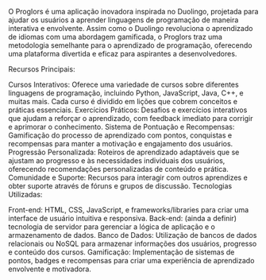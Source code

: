 O ProgIors é uma aplicação inovadora inspirada no Duolingo, projetada para ajudar os usuários a aprender linguagens de programação de maneira interativa e envolvente. Assim como o Duolingo revoluciona o aprendizado de idiomas com uma abordagem gamificada, o ProgIors traz uma metodologia semelhante para o aprendizado de programação, oferecendo uma plataforma divertida e eficaz para aspirantes a desenvolvedores.

Recursos Principais:

Cursos Interativos: Oferece uma variedade de cursos sobre diferentes linguagens de programação, incluindo Python, JavaScript, Java, C++, e muitas mais. Cada curso é dividido em lições que cobrem conceitos e práticas essenciais.
Exercícios Práticos: Desafios e exercícios interativos que ajudam a reforçar o aprendizado, com feedback imediato para corrigir e aprimorar o conhecimento.
Sistema de Pontuação e Recompensas: Gamificação do processo de aprendizado com pontos, conquistas e recompensas para manter a motivação e engajamento dos usuários.
Progressão Personalizada: Roteiros de aprendizado adaptáveis que se ajustam ao progresso e às necessidades individuais dos usuários, oferecendo recomendações personalizadas de conteúdo e prática.
Comunidade e Suporte: Recursos para interagir com outros aprendizes e obter suporte através de fóruns e grupos de discussão.
Tecnologias Utilizadas:

Front-end: HTML, CSS, JavaScript, e frameworks/libraries para criar uma interface de usuário intuitiva e responsiva.
Back-end: (ainda a definir) tecnologia de servidor para gerenciar a lógica de aplicação e o armazenamento de dados.
Banco de Dados: Utilização de bancos de dados relacionais ou NoSQL para armazenar informações dos usuários, progresso e conteúdo dos cursos.
Gamificação: Implementação de sistemas de pontos, badges e recompensas para criar uma experiência de aprendizado envolvente e motivadora.
